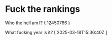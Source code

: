 # Fuck the rankings

Who the hell am I?
{ 12450766 }

What fucking year is it?
[ 2025-03-18T15:36:40Z ]
